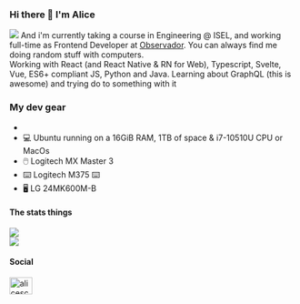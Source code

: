 ### Hi there 👋 I'm Alice
![](https://www.google-analytics.com/collect?v=1&t=event&tid=UA-100869248-2&cid=555&ec=github&ea=pageview&el=profile&ev=1) 
And i'm currently taking a course in Engineering @ ISEL, and working full-time as Frontend Developer at [Observador](http://observador.pt/). You can always find me doing random stuff with computers.  
Working with React (and React Native & RN for Web), Typescript, Svelte, Vue, ES6+ compliant JS, Python and Java. Learning about GraphQL (this is awesome) and trying do to something with it

### My dev gear
- 
- 💻 Ubuntu  running on a 16GiB RAM, 1TB of space & i7-10510U CPU or MacOs
- 🖱️ Logitech MX Master 3 
- ⌨️ Logitech M375 ⌨️
- 🖥️ LG 24MK600M-B 

#### The stats things
![](https://github-readme-stats.vercel.app/api?username=alicescfernandes&show_icons=true&locale=en)  
![](https://github-readme-stats.vercel.app/api/top-langs?username=alicescfernandes&show_icons=true&locale=en&layout=compact)

#### Social
<p align="left">
<a href="https://linkedin.com/in/alicescfernandes" target="blank"><img align="center" src="https://cdn.jsdelivr.net/npm/simple-icons@3.0.1/icons/linkedin.svg" alt="alicescfernandes" height="30" width="40" /></a>
</p>

<!--
**alicescfernandes/alicescfernandes** is a ✨ _special_ ✨ repository because its `README.md` (this file) appears on your GitHub profile.

Here are some ideas to get you started:

- 🔭 I’m currently working on ...
- 🌱 I’m currently learning ...
- 👯 I’m looking to collaborate on ...
- 🤔 I’m looking for help with ...
- 💬 Ask me about ...
- 📫 How to reach me: ...
- 😄 Pronouns: ...
- ⚡ Fun fact: ...
-->
